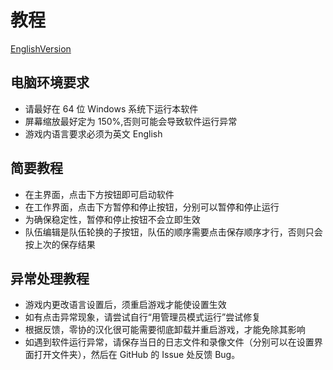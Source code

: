 # 教程
[EnglishVersion](manual_en.md)
## 电脑环境要求
- 请最好在 64 位 Windows 系统下运行本软件
- 屏幕缩放最好定为 150%,否则可能会导致软件运行异常
- 游戏内语言要求必须为英文 English
## 简要教程
- 在主界面，点击下方按钮即可启动软件
- 在工作界面，点击下方暂停和停止按钮，分别可以暂停和停止运行
- 为确保稳定性，暂停和停止按钮不会立即生效
- 队伍编辑是队伍轮换的子按钮，队伍的顺序需要点击保存顺序才行，否则只会按上次的保存结果
## 异常处理教程
- 游戏内更改语言设置后，须重启游戏才能使设置生效
- 如有点击异常现象，请尝试自行“用管理员模式运行”尝试修复
- 根据反馈，零协的汉化很可能需要彻底卸载并重启游戏，才能免除其影响
- 如遇到软件运行异常，请保存当日的日志文件和录像文件（分别可以在设置界面打开文件夹），然后在 GitHub 的 Issue 处反馈 Bug。